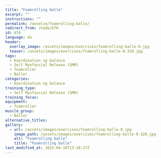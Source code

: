 ```yaml
---
title: "Foamrolling balle"
excerpt: ""
instructions: ""
permalink: /oevelse/foamrolling-balle/
redirect_from: /node/676
id: 676
language: da
header:
  overlay_image: /assets/images/exercises/foamrolling-balle-0.jpg
  teaser: /assets/images/exercises/foamrolling-balle-0-320.jpg
tags:
  - Koordination og balance
  - Self Myofascial Release (SMR)
  - foamroller
  - Baller
categories:
  - Koordination og balance
training_type: 
  - Self Myofascial Release (SMR)
training_focus: 
equipment:
  - foamroller
muscle_group:
  - Baller
alternative_titles:
gallery:
  - url: /assets/images/exercises/foamrolling-balle-0.jpg
    image_path: /assets/images/exercises/foamrolling-balle-0-320.jpg
    alt: "Foamrolling balle"
    title: "Foamrolling balle"
last_modified_at: 2015-04-10T13:38:27Z
---
```



